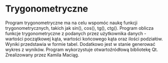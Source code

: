 # Trygonometryczne
Program trygonometryczne ma na celu wspomóc naukę funkcji trygonometrycznych, takich jak sin(), cos(), tg(), ctg().
Program oblicza funkcje trygonometryczne z podanych przez użytkownika danych - wartości początkowej kąta, wartości końcowego kąta oraz ilości podziałów. Wyniki przedstawia w formie tabel. Dodatkowo jest w stanie generować wykres z wyników.
Program wykorzystuje otwartoźródłową bibliotekę Qt. 
Zrealizowany przez Kamila Maciąg.
